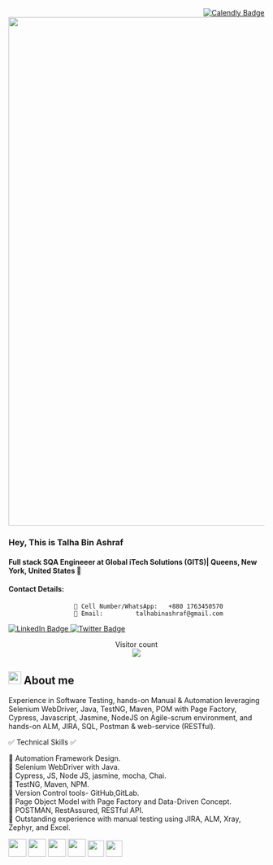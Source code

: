 
<div id="Book a Call" align="right">
 <a href="https://calendly.com/talhabinashraf/30min">
     <img src="https://img.shields.io/badge/Book a Call -red?style=for-the-badge&logo=calendly&logoColor=white" alt="Calendly Badge"/>
  </a>
 </div>
 
 <div id="header" align="center">
  <img src="https://media.licdn.com/dms/image/C4E16AQEpXpaXNUxriQ/profile-displaybackgroundimage-shrink_350_1400/0/1652303021086?e=1691625600&v=beta&t=TMy42OacvHFiF8tfi2kLbFYrP9_qNEjNv7qADxYRAlg" width="1000"/>
</div>


### Hey, This is Talha Bin Ashraf  
#### Full stack SQA Engineeer at Global iTech Solutions (GITS)| Queens, New York, United States 🤵
#### Contact Details: 
                      📲 Cell Number/WhatsApp:   +880 1763450570  
                      📨 Email:         talhabinashraf@gmail.com
             
  <a href="https://www.linkedin.com/in/talha-bin-ashraf-sqa/">
    <img src="https://img.shields.io/badge/LinkedIn-blue?style=for-the-badge&logo=linkedin&logoColor=white" alt="LinkedIn Badge"/>   
  <a href="https://twitter.com/talhabinashraf">
    <img src="https://img.shields.io/badge/Twitter-blue?style=for-the-badge&logo=linkedin&logoColor=white" alt="Twitter Badge"/> 
     </a>    
 </br>
   <p align="center"> 
  Visitor count<br>
  <img src="https://profile-counter.glitch.me/TalhaBinAshraf1/count.svg" />
  </p>
<!-- ![Profile Views](https://komarev.com/ghpvc/?username=TalhaBinAshraf1)
  <a href="https://github.com/TalhaBinAshraf1">
  <img src="https://gpvc.arturio.dev/TalhaBinAshraf1" alt="Profile views" style="width: 220px; height: 22px;">
</a> -->

 
## <picture><img src = "https://user-images.githubusercontent.com/47713668/124180781-52ad2b80-dad2-11eb-9abd-9e0f8d6bb6dd.gif" width = 25px></picture>  **About me**
Experience in Software Testing, hands-on Manual & Automation leveraging Selenium WebDriver, Java, TestNG, Maven, POM with Page Factory, Cypress, Javascript, Jasmine, NodeJS on Agile-scrum environment, and hands-on ALM, JIRA, SQL, Postman & web-service (RESTful).


✅  Technical Skills  ✅
 
🔹 Automation Framework Design.</br>
🔹 Selenium WebDriver with Java.</br>
🔹 Cypress, JS, Node JS, jasmine, mocha, Chai.</br>
🔹 TestNG, Maven, NPM.</br>
🔹 Version Control tools- GitHub,GitLab.</br>
🔹 Page Object Model with Page Factory and Data-Driven Concept.</br>
🔹 POSTMAN, RestAssured, RESTful API. </br>
🔹 Outstanding experience with manual testing using JIRA, ALM, Xray, Zephyr, and Excel.</br>


<!-- 
[<img src="https://icon.vimalverma.in/img?tool=linkedin&acol=gold" width="30px">](https://www.linkedin.com/in/talha-bin-ashraf-sqa/)
[<img src="https://icon.vimalverma.in/img?tool=twitter&acol=gold" width="30px">](https://twitter.com/talhabinashraf)
-->

<img src="https://icon.vimalverma.in/img?tool=selenium&acol=gold" width="35px"> <img src="https://icon.vimalverma.in/img?tool=jb_IJ_IDEA&acol=gold" width="35px">
<img src="https://icon.vimalverma.in/img?tool=java&acol=gold" width="35px"> <img src="https://icon.vimalverma.in/img?tool=javascript&acol=gold" width="35px">
<img src="https://icon.vimalverma.in/img?tool=git&bgc=null&acol=gold" width="32px">  <img src="https://icon.vimalverma.in/img?tool=github&bgc=null&acol=gold" width="32px">


<!--
![Snake animation](https://github.com/thepiyushmalhotra/thepiyushmalhotra/blob/output/github-contribution-grid-snake.svg)

[<img src='https://cdn.jsdelivr.net/npm/simple-icons@3.0.1/icons/linkedin.svg' alt='linkedin' height='40'>](https://www.linkedin.com/in/talha-bin-ashraf-sqa/)  
 
![GitHub stats](https://github-readme-stats.vercel.app/api?username=TalhaBinAshraf1&show_icons=true)  

![GitHub metrics](https://metrics.lecoq.io/TalhaBinAshraf1)  

![GitHub streak stats](https://github-readme-streak-stats.herokuapp.com/?user=TalhaBinAshraf1) -->
